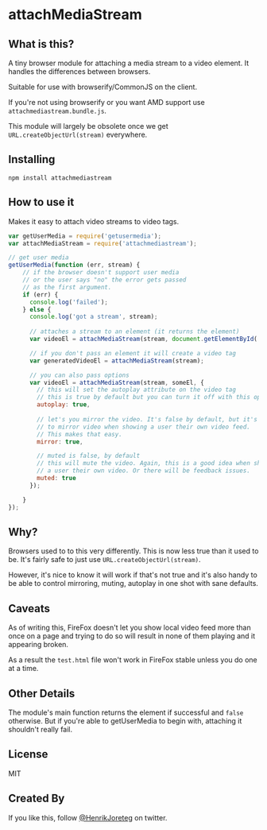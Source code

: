 # attachMediaStream

## What is this?

A tiny browser module for attaching a media stream to a video element. It handles the differences between browsers.

Suitable for use with browserify/CommonJS on the client. 

If you're not using browserify or you want AMD support use `attachmediastream.bundle.js`.

This module will largely be obsolete once we get `URL.createObjectUrl(stream)` everywhere.

## Installing

```
npm install attachmediastream
```

## How to use it


Makes it easy to attach video streams to video tags.

```js
var getUserMedia = require('getusermedia');
var attachMediaStream = require('attachmediastream');

// get user media
getUserMedia(function (err, stream) {
    // if the browser doesn't support user media
    // or the user says "no" the error gets passed
    // as the first argument.
    if (err) {
      console.log('failed');
    } else {
      console.log('got a stream', stream);  
       
      // attaches a stream to an element (it returns the element)
      var videoEl = attachMediaStream(stream, document.getElementById('myVideo'));

      // if you don't pass an element it will create a video tag
      var generatedVideoEl = attachMediaStream(stream);

      // you can also pass options
      var videoEl = attachMediaStream(stream, someEl, {
        // this will set the autoplay attribute on the video tag
        // this is true by default but you can turn it off with this option.
        autoplay: true, 
        
        // let's you mirror the video. It's false by default, but it's common 
        // to mirror video when showing a user their own video feed.
        // This makes that easy.
        mirror: true,

        // muted is false, by default
        // this will mute the video. Again, this is a good idea when showing
        // a user their own video. Or there will be feedback issues.
        muted: true
      });

    }
});
```

## Why? 

Browsers used to to this very differently. This is now less true than it used to be. It's fairly safe to just use `URL.createObjectUrl(stream)`.

However, it's nice to know it will work if that's not true and it's also handy to be able to control mirroring, muting, autoplay in one shot with sane defaults.


## Caveats

As of writing this, FireFox doesn't let you show local video feed more than once on a page and trying to do so will result in none of them playing and it appearing broken.

As a result the `test.html` file won't work in FireFox stable unless you do one at a time.


## Other Details

The module's main function returns the element if successful and `false` otherwise. But if you're able to getUserMedia to begin with, attaching it shouldn't really fail.


## License

MIT


## Created By

If you like this, follow [@HenrikJoreteg](http://twitter.com/henrikjoreteg) on twitter.

